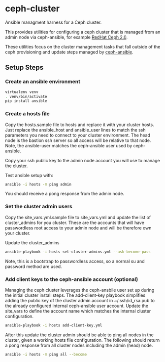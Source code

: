 # ceph-cluster
Ansible managment harness for a Ceph cluster.

This provides utilities for configuring a ceph cluster that is managed from an
admin node via ceph-ansible, for example [RedHat Ceph 2.0](https://access.redhat.com/products/red-hat-ceph-storage).

These utilities focus on the cluster management tasks that fall outside of the
ceph provisioning and update steps managed by [ceph-ansible](ceph/ceph-ansible).

## Setup Steps

### Create an ansible environment
```sh
virtualenv venv
. venv/bin/activate
pip install ansible
```

### Create a hosts file
Copy the hosts.sample file to hosts and replace it with your cluster hosts.
Just replace the ansible_host and ansible_user lines to match the ssh parameters
you need to connect to your cluster environment.  The head
node is the bastion ssh server so all access will be relative to that node.
Note, the ansible-user matches the ceph-ansible user used by ceph-ansible.

Copy your ssh public key to the admin node account you will use to manage the
cluster.

Test ansible setup with:
```sh
ansible -i hosts -m ping admin
```

You should receive a pong response from the admin node.

### Set the cluster admin users

Copy the site_vars.yml.sample file to site_vars.yml and update the list of
cluster_admins for you cluster.  These are the accounts that will have
passwordless root access to your admin node and will be therefore own your cluster.

Update the cluster_admins
```sh
ansible-playbook -i hosts set-cluster-admins.yml --ask-become-pass
```

Note, this is a bootstrap to passwordless access, so a normal su and password method
are used.

### Add client keys to the ceph-ansible account (optional)

Managing the ceph cluster leverages the ceph-ansbile user set up during the
initial cluster install steps.   The add-client-key playbook simplifies adding
the public key of the cluster admin account in ~/.ssh/id_rsa.pub to the already
configured internal ceph-ansible user account.  Update the site_vars to define
the account name which matches the internal cluster configuration.

```sh
ansible-playbook -i hosts add-client-key.yml
```

After this update the cluster admin should be able to ping all nodes in the
cluster, given a working hosts file configuration.  The following should return
a pong response from all cluster nodes including the admin (head) node.

```sh
ansible -i hosts -m ping all --become
```
